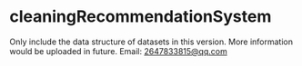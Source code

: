 # cleaningRecommendationSystem
Only include the data structure of datasets in this version.
More information would be uploaded in future.
Email: 2647833815@qq.com
